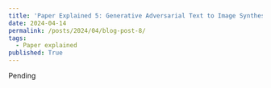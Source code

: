 ```yaml
---
title: 'Paper Explained 5: Generative Adversarial Text to Image Synthesis'
date: 2024-04-14
permalink: /posts/2024/04/blog-post-8/
tags:
  - Paper explained
published: True
---
```


Pending